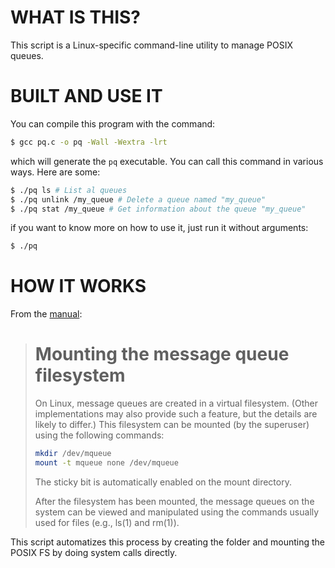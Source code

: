 
# WHAT IS THIS?
This script is a Linux-specific command-line utility to manage POSIX queues.

# BUILT AND USE IT
You can compile this program with the command:
```sh
$ gcc pq.c -o pq -Wall -Wextra -lrt
```
which will generate the `pq` executable. You can call this command in various
ways. Here are some:

```sh
$ ./pq ls # List al queues
$ ./pq unlink /my_queue # Delete a queue named "my_queue"
$ ./pq stat /my_queue # Get information about the queue "my_queue"
```
if you want to know more on how to use it, just run it without arguments:
```sh
$ ./pq
```

# HOW IT WORKS

From the [manual](https://linux.die.net/man/7/mq_overview):

> # Mounting the message queue filesystem
> On Linux, message queues are created in a virtual filesystem.
> (Other implementations may also provide such a feature, but the
> details are likely to differ.)  This filesystem can be mounted
> (by the superuser) using the following commands:
> ```sh
> mkdir /dev/mqueue
> mount -t mqueue none /dev/mqueue
> ```
> The sticky bit is automatically enabled on the mount directory.
>
> After the filesystem has been mounted, the message queues on the
> system can be viewed and manipulated using the commands usually
> used for files (e.g., ls(1) and rm(1)).

This script automatizes this process by creating the folder and
mounting the POSIX FS by doing system calls directly.
